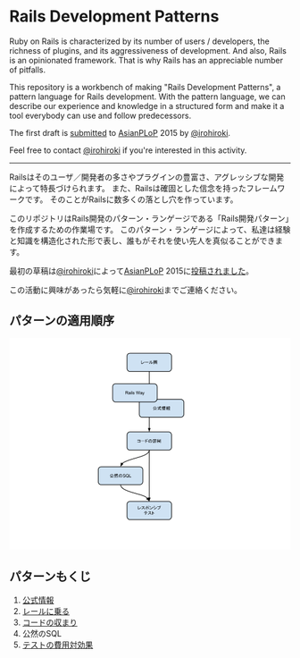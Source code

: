 Rails Development Patterns
==============

Ruby on Rails is characterized by its number of users / developers, the richness of plugins, and its aggressiveness of development.
And also, Rails is an opinionated framework.
That is why Rails has an appreciable number of pitfalls.

This repository is a workbench of making "Rails Development Patterns", a pattern language for Rails development.
With the pattern language, we can describe our experience and knowledge in a structured form and make it a tool everybody can use and follow predecessors.

The first draft is [submitted](http://patterns-wg.fuka.info.waseda.ac.jp/asianplop/proceedings2015/AsianPLoP_2015_submission_3.pdf) to [AsianPLoP](http://patterns-wg.fuka.info.waseda.ac.jp/asianplop/) 2015 by [@irohiroki](https://github.com/irohiroki).

Feel free to contact [@irohiroki](https://github.com/irohiroki) if you're interested in this activity.

- - -

Railsはそのユーザ／開発者の多さやプラグインの豊富さ、アグレッシブな開発によって特長づけられます。
また、Railsは確固とした信念を持ったフレームワークです。
そのことがRailsに数多くの落とし穴を作っています。

このリポジトリはRails開発のパターン・ランゲージである「Rails開発パターン」を作成するための作業場です。
このパターン・ランゲージによって、私達は経験と知識を構造化された形で表し、誰もがそれを使い先人を真似ることができます。

最初の草稿は[@irohiroki](https://github.com/irohiroki)によって[AsianPLoP](http://patterns-wg.fuka.info.waseda.ac.jp/asianplop/) 2015に[投稿されました](http://patterns-wg.fuka.info.waseda.ac.jp/asianplop/proceedings2015/AsianPLoP_2015_submission_3.pdf)。

この活動に興味があったら気軽に[@irohiroki](https://github.com/irohiroki)までご連絡ください。


パターンの適用順序
------------------

![Sequence of patterns](images/sequence.png)

パターンもくじ
--------------

1. [公式情報](markdown/official_information.md)
1. [レールに乗る](markdown/riding_rails.md)
1. [コードの収まり](markdown/code_placement.md)
1. 公然のSQL
1. [テストの費用対効果](markdown/cost-effective_test.md)
